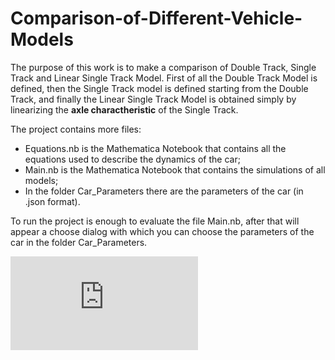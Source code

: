 # Comparison-of-Different-Vehicle-Models
The purpose of this work is to make a comparison of Double Track, Single Track and Linear Single Track Model.
First of all the Double Track Model is defined, then the Single Track model is defined starting from the Double Track, and finally the Linear Single Track Model is obtained simply by linearizing the **axle charactheristic** of the Single Track.

The project contains more files:
- Equations.nb is the Mathematica Notebook that contains all the equations used to describe the dynamics of the car;
- Main.nb is the Mathematica Notebook that contains the simulations of all models;
- In the folder Car_Parameters there are the parameters of the car (in .json format).

To run the project is enough to evaluate the file Main.nb, after that will appear a choose dialog with which you can choose the parameters of the car in the folder Car_Parameters. 

![github-large](https://github.com/AntoManuele/Comparison-of-Different-Vehicle-Models/blob/main/Images/single/axle1.pdf)
